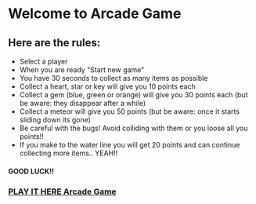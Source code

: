 <h1>Welcome to Arcade Game</h1>

<h2>Here are the rules:</h2>
<ul>
<li>Select a player
<li>When you are ready "Start new game"
<li>You have 30 seconds to collect as many items as possible
<li>Collect a heart, star or key will give you 10 points each
<li>Collect a gem (blue, green or orange) will give you 30 points each (but be aware: they disappear after a while)
<li>Collect a meteor will give you 50 points (but be aware: once it starts sliding down its gone)
<li>Be careful with the bugs! Avoid colliding with them or you loose all you points!!<br>
<li>If you make to the water line you will get 20 points and can continue collecting more items.. YEAH!!</ul>
<h4>GOOD LUCK!!</h4>

<h3><a href="ksharma67.github.io/arcade-game">PLAY IT HERE Arcade Game</a></h3>

